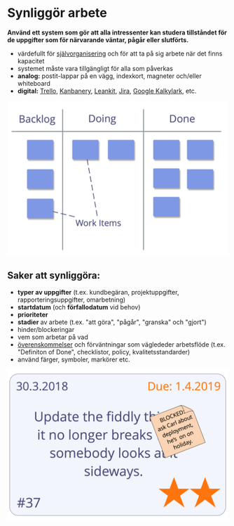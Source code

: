 # Synliggör arbete

<summary>
<strong>Använd ett system som gör att alla intressenter kan studera tillståndet för de uppgifter som för närvarande väntar, pågår eller slutförts.</strong>
</summary>

- värdefullt för [självorganisering](glossary:self-organization) och för att ta på sig arbete när det finns kapacitet
- systemet måste vara tillgängligt för alla som påverkas
- **analog:** postit-lappar på en vägg, indexkort, magneter och/eller whiteboard
- **digital:** [Trello](https://trello.com/), [Kanbanery](https://kanbanery.com/), [Leankit](https://leankit.com/), [Jira](https://www.atlassian.com/software/jira), [Google Kalkylark](https://www.google.com/sheets/about/), etc.

![Visualisering av en enkel arbetsprocess](img/workflow-and-value/simple-process.png)

## Saker att synliggöra:

- **typer av uppgifter** (t.ex. kundbegäran, projektuppgifter, rapporteringsuppgifter, omarbetning)
- **startdatum** (och **förfallodatum** vid behov)
- **prioriteter**
- **stadier** av arbete (t.ex. "att göra", "pågår", "granska" och "gjort")
- hinder/blockeringar
- vem som arbetar på vad
- [överenskommelser](glossary:agreement) och förväntningar som väglededer arbetsflöde (t.ex. "Definiton of Done", checklistor, policy, kvalitetsstandarder)
- använd färger, symboler, markörer etc.

![Ett kort som representerar ett arbetsobjekt](img/workflow-and-value/card.png)